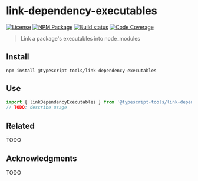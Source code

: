 # link-dependency-executables

[![License][]](https://opensource.org/licenses/ISC)
[![NPM Package][]](https://npmjs.org/package/@typescript-tools/link-dependency-executables)
[![Build status][]](https://travis-ci.org/typescript-tools/link-dependency-executables)
[![Code Coverage][]](https://codecov.io/gh/typescript-tools/link-dependency-executables)

[license]: https://img.shields.io/badge/License-ISC-blue.svg
[npm package]: https://img.shields.io/npm/v/@typescript-tools/link-dependency-executables.svg
[build status]: https://travis-ci.org/typescript-tools/link-dependency-executables.svg?branch=master
[code coverage]: https://codecov.io/gh/typescript-tools/link-dependency-executables/branch/master/graph/badge.svg

> Link a package's executables into node_modules

## Install

```shell
npm install @typescript-tools/link-dependency-executables
```

## Use

```typescript
import { linkDependencyExecutables } from '@typescript-tools/link-dependency-executables'
// TODO: describe usage
```

## Related

TODO

## Acknowledgments

TODO
